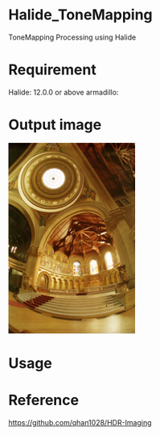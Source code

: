 # Halide_ToneMapping
ToneMapping Processing using Halide

# Requirement
Halide: 12.0.0 or above
armadillo: 

# Output image
<img src="https://github.com/venson-chiang/Halide_ToneMapping/blob/main/output/memorial_tonemapping.png" width="50%" height="50%">

# Usage



# Reference
https://github.com/qhan1028/HDR-Imaging
